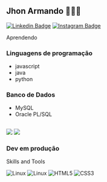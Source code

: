 ## Jhon Armando 🧑🏻‍💻 

[![Linkedin Badge](https://img.shields.io/badge/-Jhon%20Armando-blue?style=flat-square&logo=Linkedin&logoColor=white&link=https://www.linkedin.com/in/jhon-mercedes/)](https://www.linkedin.com/in/jhon-mercedes/) 
[![Instagram Badge](https://img.shields.io/badge/-Jhon%20Armando-red?style=flat-square&logo=Instagram&logoColor=white&link=https://www.instagram.com/j.mercedes93/)](https://www.instagram.com/j.mercedes93/) 

Aprendendo 

### Linguagens de programação 
  - javascript
  - java
  - python
### Banco de Dados
  - MySQL
  - Oracle PL/SQL

## 
<div>

<img src="https://github-readme-stats.vercel.app/api/top-langs/?username=JhonMercedes&langs_count=3&theme=radical" />
<img src="https://github-readme-stats.vercel.app/api?username=JhonMercedes&show_icons=true&theme=radical" />

</div>


### Dev em produção

Skills and Tools
<p>
<img src="https://icongr.am/devicon/linux-original.svg?size=40&color=currentColor" alt="Linux"/> 
<img src="https://icongr.am/devicon/visualstudio-plain.svg?size=40&color=currentColor" alt="Linux"/>
<img src="https://icongr.am/devicon/html5-plain.svg?size=40&color=currentColor" alt="HTML5"/> 
<img src="https://icongr.am/devicon/css3-original-wordmark.svg?size=40&color=currentColor" alt="CSS3"/> 
</p>







